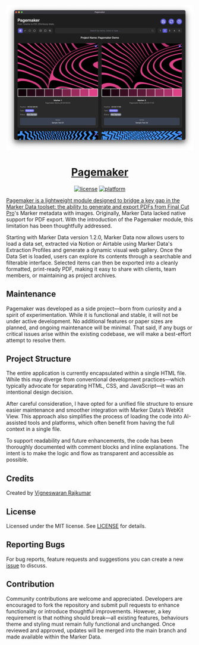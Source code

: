 <p align="center">
  <a href="https://github.com/TheAcharya/MarkerData"><img src="https://raw.githubusercontent.com/TheAcharya/MarkerData-Website/refs/heads/main/docs/assets/md-pagemaker.png">
  <h1 align="center">Pagemaker</h1>
</p>


<p align="center"><a href="https://github.com/TheAcharya/MarkerData-Pagemaker/blob/main/LICENSE"><img src="http://img.shields.io/badge/license-MIT-lightgrey.svg?style=flat" alt="license"/></a>&nbsp;<a href="https://github.com/TheAcharya/MarkerData-Pagemaker"><img src="https://img.shields.io/badge/platform-macOS-lightgrey.svg?style=flat" alt="platform"/></p>

Pagemaker is a lightweight module designed to bridge a key gap in the Marker Data toolset: the ability to generate and export PDFs from [Final Cut Pro](https://www.apple.com/final-cut-pro/)'s Marker metadata with images. Originally, Marker Data lacked native support for PDF export. With the introduction of the Pagemaker module, this limitation has been thoughtfully addressed.

Starting with Marker Data version 1.2.0, Marker Data now allows users to load a data set, extracted via Notion or Airtable using Marker Data's Extraction Profiles and generate a dynamic visual web gallery. Once the Data Set is loaded, users can explore its contents through a searchable and filterable interface. Selected items can then be exported into a cleanly formatted, print-ready PDF, making it easy to share with clients, team members, or maintaining as project archives.

## Maintenance

Pagemaker was developed as a side project—born from curiosity and a spirit of experimentation. While it is functional and stable, it will not be under active development. No additional features or paper sizes are planned, and ongoing maintenance will be minimal. That said, if any bugs or critical issues arise within the existing codebase, we will make a best-effort attempt to resolve them.

## Project Structure

The entire application is currently encapsulated within a single HTML file. While this may diverge from conventional development practices—which typically advocate for separating HTML, CSS, and JavaScript—it was an intentional design decision.

After careful consideration, I have opted for a unified file structure to ensure easier maintenance and smoother integration with Marker Data’s WebKit View. This approach also simplifies the process of loading the code into AI-assisted tools and platforms, which often benefit from having the full context in a single file.

To support readability and future enhancements, the code has been thoroughly documented with comment blocks and inline explanations. The intent is to make the logic and flow as transparent and accessible as possible.

## Credits

Created by [Vigneswaran Rajkumar](https://bsky.app/profile/vigneswaranrajkumar.com)

## License

Licensed under the MIT license. See [LICENSE](https://github.com/TheAcharya/MarkerData-Pagemaker/blob/main/LICENSE) for details.

## Reporting Bugs

For bug reports, feature requests and suggestions you can create a new [issue](https://github.com/TheAcharya/MarkerData-Pagemaker/issues) to discuss.

## Contribution

Community contributions are welcome and appreciated. Developers are encouraged to fork the repository and submit pull requests to enhance functionality or introduce thoughtful improvements. However, a key requirement is that nothing should break—all existing features, behaviours theme and styling must remain fully functional and unchanged. Once reviewed and approved, updates will be merged into the main branch and made available within the Marker Data.